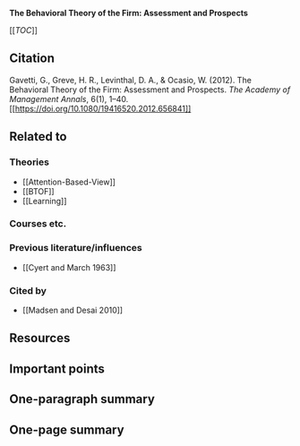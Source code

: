 **The Behavioral Theory of the Firm: Assessment and Prospects**

[[_TOC_]]

## Citation
Gavetti, G., Greve, H. R., Levinthal, D. A., & Ocasio, W. (2012). The Behavioral Theory of the Firm: Assessment and Prospects. *The Academy of Management Annals*, 6(1), 1–40. [[https://doi.org/10.1080/19416520.2012.656841]]

## Related to

### Theories
* [[Attention-Based-View]]
* [[BTOF]]
* [[Learning]]

### Courses etc.

### Previous literature/influences
* [[Cyert and March 1963]]

### Cited by
* [[Madsen and Desai 2010]]

## Resources

## Important points

## One-paragraph summary

## One-page summary